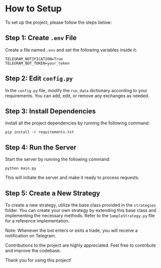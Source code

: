 # How to Setup

To set up the project, please follow the steps below:

## Step 1: Create `.env` File

Create a file named `.env` and set the following variables inside it:

```
TELEGRAM_NOTIFICATION=True
TELEGRAM_BOT_TOKEN=your_token
```

## Step 2: Edit `config.py`

In the `config.py` file, modify the `run_data` dictionary according to your requirements. You can add, edit, or remove any exchanges as needed.

## Step 3: Install Dependencies

Install all the project dependencies by running the following command:

```
pip install -r requirements.txt
```

## Step 4: Run the Server

Start the server by running the following command:

```
python main.py
```

This will initiate the server and make it ready to process requests.

## Step 5: Create a New Strategy

To create a new strategy, utilize the base class provided in the `strategies` folder. You can create your own strategy by extending this base class and implementing the necessary methods. Refer to the `SampleStrategy.py` file for a reference implementation.

Note: Whenever the bot enters or exits a trade, you will receive a notification on Telegram.

Contributions to the project are highly appreciated. Feel free to contribute and improve the codebase.

Thank you for using this project!
